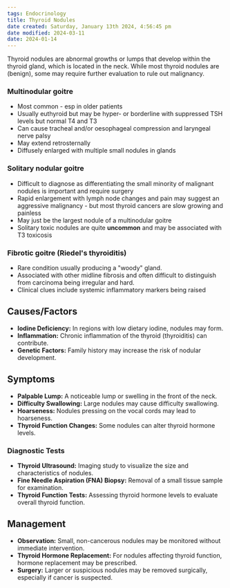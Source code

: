 ```yaml
---
tags: Endocrinology
title: Thyroid Nodules
date created: Saturday, January 13th 2024, 4:56:45 pm
date modified: 2024-03-11
date: 2024-01-14
---
```

Thyroid nodules are abnormal growths or lumps that develop within the thyroid gland, which is located in the neck. While most thyroid nodules are (benign), some may require further evaluation to rule out malignancy.

### Multinodular goitre

- Most common - esp in older patients
- Usually euthyroid but may be hyper- or borderline with suppressed TSH levels but normal T4 and T3
- Can cause tracheal and/or oesophageal compression and laryngeal nerve palsy 
- May extend retrosternally 
- Diffusely enlarged with multiple small nodules in glands

### Solitary nodular goitre

- Difficult to diagnose as differentiating the small minority of malignant nodules is important and require surgery
- Rapid enlargement with lymph node changes and pain may suggest an aggressive malignancy - but most thyroid cancers are slow growing and painless
- May just be the largest nodule of a multinodular goitre
- Solitary toxic nodules are quite **uncommon** and may be associated with T3 toxicosis

### Fibrotic goitre (Riedel's thyroiditis)

- Rare condition usually producing a "woody" gland.
- Associated with other midline fibrosis and often difficult to distinguish from carcinoma being irregular and hard. 
- Clinical clues include systemic inflammatory markers being raised

## Causes/Factors

- **Iodine Deficiency:** In regions with low dietary iodine, nodules may form.
- **Inflammation:** Chronic inflammation of the thyroid (thyroiditis) can contribute.
- **Genetic Factors:** Family history may increase the risk of nodular development.

## Symptoms

- **Palpable Lump:** A noticeable lump or swelling in the front of the neck.
- **Difficulty Swallowing:** Large nodules may cause difficulty swallowing.
- **Hoarseness:** Nodules pressing on the vocal cords may lead to hoarseness.
- **Thyroid Function Changes:** Some nodules can alter thyroid hormone levels.
### Diagnostic Tests

- **Thyroid Ultrasound:** Imaging study to visualize the size and characteristics of nodules.
- **Fine Needle Aspiration (FNA) Biopsy:** Removal of a small tissue sample for examination.
- **Thyroid Function Tests:** Assessing thyroid hormone levels to evaluate overall thyroid function.

## Management

- **Observation:** Small, non-cancerous nodules may be monitored without immediate intervention.
- **Thyroid Hormone Replacement:** For nodules affecting thyroid function, hormone replacement may be prescribed.
- **Surgery:** Larger or suspicious nodules may be removed surgically, especially if cancer is suspected.